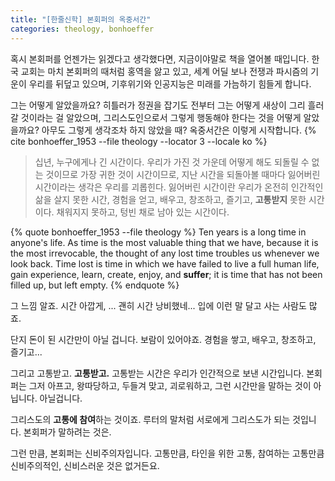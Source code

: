 ```yaml
---
title: "[한줄신학] 본회퍼의 옥중서간"
categories: theology, bonhoeffer
---
```


혹시 본회퍼를 언젠가는 읽겠다고 생각했다면, 지금이야말로 책을 열어볼 때입니다. 한국 교회는 마치 본회퍼의 때처럼 홍역을 앓고 있고, 세계 어딜 보나 전쟁과 파시즘의 기운이 우리를 뒤덮고 있으며, 기후위기와 인공지능은 미래를 가늠하기 힘들게 합니다.

그는 어떻게 알았을까요? 히틀러가 정권을 잡기도 전부터 그는 어떻게 새상이 그리 흘러갈 것이라는 걸 알았으며, 그리스도인으로서 그렇게 행동해야 한다는 것을 어떻게 알았을까요? 아무도 그렇게 생각조차 하지 않았을 때? 옥중서간은 이렇게 시작합니다. {% cite bonhoeffer_1953 --file theology --locator 3 --locale ko %}

> 십년, 누구에게나 긴 시간이다. 우리가 가진 것 가운데 어떻게 해도 되돌릴 수 없는 것이므로 가장 귀한 것이 시간이므로, 지난 시간을 되돌아볼 때마다 잃어버린 시간이라는 생각은 우리를 괴롭힌다. 잃어버린 시간이란 우리가 온전히 인간적인 삶을 살지 못한 시간, 경험을 얻고, 배우고, 창조하고, 즐기고, **고통받지** 못한 시간이다. 채워지지 못하고, 텅빈 채로 남아 있는 시간이다.

{% quote bonhoeffer_1953 --file theology %}
Ten years is a long time in anyone's life. As time is the most valuable thing that we have, because it is the most irrevocable, the thought of any lost time troubles us whenever we look back. Time lost is time in which we have failed to live a full human life, gain experience, learn, create, enjoy, and <b>suffer</b>; it is time that has not been filled up, but left empty.
{% endquote %}

그 느낌 알죠. 시간 아깝게, ... 괜히 시간 낭비했네... 입에 이런 말 달고 사는 사람도 많죠.

단지 돈이 된 시간만이 아닐 겁니다. 보람이 있어야죠. 경험을 쌓고, 배우고, 창조하고, 즐기고... 

그리고 고통받고. **고통받고.** 고통받는 시간은 우리가 인간적으로 보낸 시간입니다. 본회퍼는 그저 아프고, 왕따당하고, 두들겨 맞고, 괴로워하고, 그런 시간만을 말하는 것이 아닙니다. 아닐겁니다. 

그리스도의 **고통에 참여**하는 것이죠. 루터의 말처럼 서로에게 그리스도가 되는 것입니다. 본회퍼가 말하려는 것은.

그런 만큼, 본회퍼는 신비주의자입니다. 고통만큼, 타인을 위한 고통, 참여하는 고통만큼 신비주의적인, 신비스러운 것은 없거든요.
